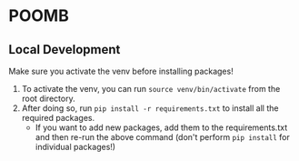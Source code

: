 # POOMB

## Local Development

Make sure you activate the venv before installing packages!

1. To activate the venv, you can run `source venv/bin/activate` from the root directory.
2. After doing so, run `pip install -r requirements.txt` to install all the required packages.
    * If you want to add new packages, add them to the requirements.txt and then re-run the above command (don't perform `pip install` for individual packages!)